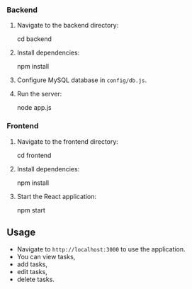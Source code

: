 

### Backend
1. Navigate to the backend directory:
    
    cd backend
   
2. Install dependencies:
   
    npm install
    
3. Configure MySQL database in `config/db.js`.
4. Run the server:
   
    node app.js
 

### Frontend
1. Navigate to the frontend directory:
   
    cd frontend

2. Install dependencies:
   
    npm install
  
3. Start the React application:
  
    npm start
 

## Usage
- Navigate to `http://localhost:3000` to use the application.
- You can view tasks,
- add tasks,
- edit tasks,
- delete tasks.
